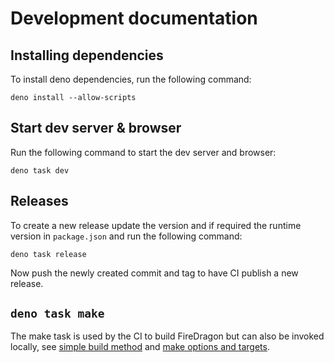 # Development documentation

## Installing dependencies

To install deno dependencies, run the following command:

``` shell
deno install --allow-scripts
```

## Start dev server & browser

Run the following command to start the dev server and browser:

``` shell
deno task dev
```

## Releases

To create a new release update the version and if required the runtime version in `package.json` and run the following command:

```shell
deno task release
```

Now push the newly created commit and tag to have CI publish a new release.

## `deno task make`

The make task is used by the CI to build FireDragon but can also be invoked locally, see [simple build method](./build/simple.md) and [make options and targets](./make.md).
